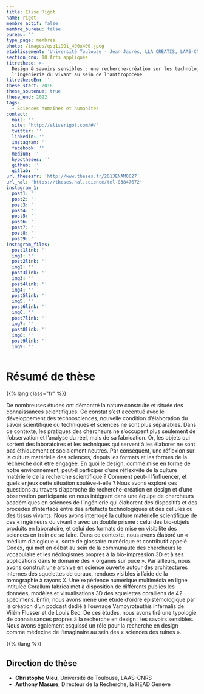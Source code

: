 ```yaml
---
title: Élise Rigot
name: rigot
membre_actif: false
membre_bureau: false
bureau: ''
type_page: membres
photo: /images/qsq1i99i_400x400.jpeg
etablissement: 'Université Toulouse - Jean Jaurès, LLA CREATIS, LAAS-CNRS'
section_cnu: 18 Arts appliqués
titrethese: >-
  Design & savoirs sensibles : une recherche-création sur les technologies 3D et
  l'ingénierie du vivant au sein de l'anthropocène
titretheseEn: ''
these_start: 2018
these_soutenue: true
these_end: 2022
tags:
  - Sciences humaines et humanités
contact:
  mail: ''
  site: 'http://eliserigot.com/#/'
  twitter: ''
  linkedin: ''
  instagram: ''
  facebook: ''
  medium: ''
  hypotheses: ''
  github: ''
  gitlab: ''
url_thesesfr: 'http://www.theses.fr/2013ENAM0027'
url_hal: 'https://theses.hal.science/tel-03847672'
instagram_1:
  post1: ''
  post2: ''
  post3: ''
  post4: ''
  post5: ''
  post6: ''
  post7: ''
  post8: ''
  post9: ''
instagram_files:
  post1link: ''
  img1: ''
  post2link: ''
  img2: ''
  post3link: ''
  img3: ''
  post4link: ''
  img4: ''
  post5link: ''
  img5: ''
  post6link: ''
  img6: ''
  post7link: ''
  img7: ''
  post8link: ''
  img8: ''
  post9link: ''
  img9: ''
---
```


# Résumé de thèse

{{% lang class="fr" %}}

De nombreuses études ont démontré la nature construite et située des connaissances scientifiques. Ce constat s’est accentué avec le développement des technosciences, nouvelle condition d’élaboration du savoir scientifique où techniques et sciences ne sont plus séparables. Dans ce contexte, les pratiques des chercheurs ne s’occupent plus seulement de l’observation et l’analyse du réel, mais de sa fabrication. Or, les objets qui sortent des laboratoires et les techniques qui servent à les élaborer ne sont pas éthiquement et socialement neutres. Par conséquent, une réflexion sur la culture matérielle des sciences, depuis les formats et les formes de la recherche doit être engagée. En quoi le design, comme mise en forme de notre environnement, peut-il participer d’une réflexivité de la culture matérielle de la recherche scientifique ? Comment peut-il l’influencer, et quels enjeux cette situation soulève-t-elle ? Nous avons exploré ces questions au travers d’approche de recherche-création en design et d’une observation participante en nous intégrant dans une équipe de chercheurs académiques en sciences de l’ingénierie qui élaborent des dispositifs et des procédés d’interface entre des artefacts technologiques et des cellules ou des tissus vivants. Nous avons interrogé la culture matérielle scientifique de ces « ingénieurs du vivant » avec un double prisme : celui des bio-objets produits en laboratoire, et celui des formats de mise en visibilité des sciences en train de se faire. Dans ce contexte, nous avons élaboré un « médium dialogique », sorte de glossaire numérique et contributif appelé Codex, qui met en débat au sein de la communauté des chercheurs le vocabulaire et les néologismes propres à la bio-impression 3D et à ses applications dans le domaine des « organes sur puce ». Par ailleurs, nous avons construit une archive en science ouverte autour des architectures internes des squelettes de coraux, rendues visibles à l’aide de la tomographie à rayons X. Une expérience numérique multimédia en ligne intitulée Corallum fabrica met à disposition de différents publics les données, modèles et visualisations 3D des squelettes coralliens de 42 spécimens. Enfin, nous avons mené une étude d’ordre épistémologique par la création d’un podcast dédié à l’ouvrage Vampyroteuthis infernalis de Vilém Flusser et de Louis Bec. De ces études, nous avons tiré une typologie de connaissances propres à la recherche en design : les savoirs sensibles. Nous avons également esquissé un rôle pour la recherche en design comme médecine de l’imaginaire au sein des « sciences des ruines ».

{{% /lang %}}

## Direction de thèse

* **Christophe Vieu**, Université de Toulouse, LAAS-CNRS
* **Anthony Masure**, Directeur de la Recherche, la HEAD Genève
